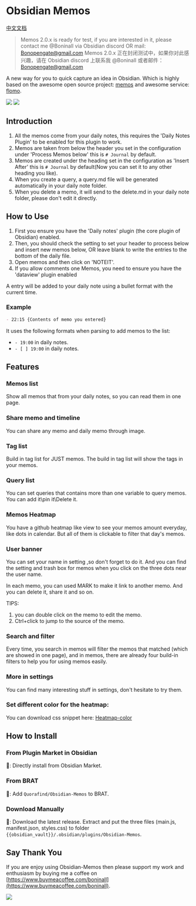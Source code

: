 # Obsidian Memos

[中文文档](./document/chinese.md)

> Memos 2.0.x is ready for test, if you are interested in it, please contact me @Boninall via Obsidian discord OR mail: Bonopengate@gmail.com
> Memos 2.0.x 正在封闭测试中，如果你对此感兴趣，请在 Obsidian discord 上联系我 @Boninall 或者邮件：Bonopengate@gmail.com

A new way for you to quick capture an idea in Obsidian. Which is highly based on the awesome open source project: [memos](https://github.com/justmemos/memos) and awesome service: [flomo](https://flomoapp.com/).

![](https://raw.githubusercontent.com/Quorafind/Obsidian-Memos/main/document/Memos-Desktop.png)
![](https://raw.githubusercontent.com/Quorafind/Obsidian-Memos/main/document/Memos-Mobile.png)

## Introduction

1. All the memos come from your daily notes, this requires the 'Daily Notes Plugin' to be enabled for this plugin to work.
2. Memos are taken from below the header you set in the configuration under 'Process Memos below' this is `# Journal` by default.
3. Memos are created under the heading set in the configuration as 'Insert After' this is `# Journal` by default(Now you can set it to any other heading you like).
4. When you create a query, a query.md file will be generated automatically in your daily note folder.
5. When you delete a memo, it will send to the delete.md in your daily note folder, please don't edit it directly.

## How to Use

1. First you ensure you have the 'Daily notes' plugin (the core plugin of Obsidian) enabled.
2. Then, you should check the setting to set your header to process below and insert new memos below, OR leave blank to write the entries to the bottom of the daily file.
3. Open memos and then click on 'NOTEIT'.
4. If you allow comments one Memos, you need to ensure you have the 'dataview' plugin  enabled

A entry will be added to your daily note using a bullet format with the current time.

### Example

```markdown
- 22:15 {Contents of memo you entered}
```

It uses the following formats when parsing to add memos to the list:

- `- 19:00` in daily notes.
- `- [ ] 19:00` in daily notes.

## Features

### Memos list

Show all memos that from your daily notes, so you can read them in one page.

### Share memo and timeline

You can share any memo and daily memo through image.

### Tag list

Build in tag list for JUST memos. The build in tag list will show the tags in your memos. 

### Query list

You can set queries that contains more than one variable to query memos. You can add it\pin it\Delete it. 

### Memos Heatmap

You have a github heatmap like view to see your memos amount everyday, like dots in calendar. But all of them is clickable to filter that day's memos.

### User banner 

You can set your name in setting ,so don't forget to do it. And you can find the setting and trash box for memos when you click on the three dots near the user name.

In each memo, you can used MARK to make it link to another memo. And you can delete it, share it and so on.

TIPS: 

1. you can double click on the memo to edit the memo.
2. Ctrl+click to jump to the source of the memo.

### Search and filter

Every time, you search in memos will filter the memos that matched (which are showed in one page), and in memos, there are already four build-in filters to help you for using memos easily.

### More in settings

You can find many interesting stuff in settings, don't hesitate to try them.

### Set different color for the heatmap:

You can download css snippet here: [Heatmap-color](./document/Heatmap-css-snippet.css)

## How to Install

### From Plugin Market in Obsidian

💜: Directly install from Obsidian Market.

### From BRAT

🚗: Add `Quorafind/Obsidian-Memos` to BRAT.

### Download Manually

🚚: Download the latest release. Extract and put the three files (main.js, manifest.json, styles.css) to folder `{{obsidian_vault}}/.obsidian/plugins/Obsidian-Memos`. 

## Say Thank You

If you are enjoy using Obsidian-Memos then please support my work and enthusiasm by buying me a coffee on [https://www.buymeacoffee.com/boninall](https://www.buymeacoffee.com/boninall).

<a href="https://www.buymeacoffee.com/boninall"><img src="https://img.buymeacoffee.com/button-api/?text=Buy me a coffee&emoji=&slug=boninall&button_colour=6495ED&font_colour=ffffff&font_family=Lato&outline_colour=000000&coffee_colour=FFDD00"></a>
